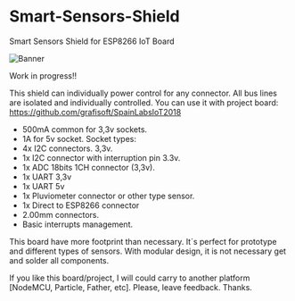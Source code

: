 # Smart-Sensors-Shield
Smart Sensors Shield for ESP8266 IoT Board

![Banner](https://github.com/grafisoft/Smart-Sensors-Shield/blob/master/SensorsShield.png)

Work in progress!!

  This shield can individually power control for any connector. All bus lines are isolated and individually controlled. You can use it with project board: https://github.com/grafisoft/SpainLabsIoT2018

  - 500mA common for 3,3v sockets.
  - 1A for 5v socket.
  Socket types: 
  - 4x I2C connectors. 3,3v.
  - 1x I2C connector with interruption pin 3.3v.
  - 1x ADC 18bits 1CH connector (3,3v).
  - 1x UART 3,3v
  - 1x UART 5v
  - 1x Pluviometer connector or other type sensor.
  - 1x Direct to ESP8266 connector
  - 2.00mm connectors.
  - Basic interrupts management.
  
  This board have more footprint than necessary. It´s perfect for prototype and different types of sensors. With modular design, it is not necessary get and solder all components.
  
  If you like this board/project, I will could carry to another platform [NodeMCU, Particle, Father, etc]. Please, leave feedback. Thanks.
  
